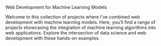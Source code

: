 Web Development for Machine Learning Models

Welcome to this collection of projects where I've combined web development with machine learning models. Here, you'll find a range of projects showcasing the integration of machine learning algorithms into web applications. Explore the intersection of data science and web development with these hands-on examples.
